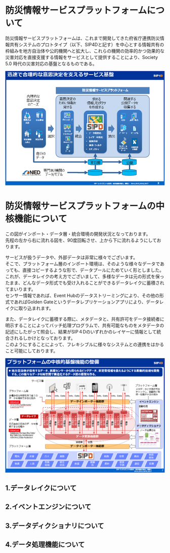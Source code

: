 # 防災情報サービスプラットフォームについて

防災情報サービスプラットフォームは、これまで開発してきた府省庁連携防災情報共有システムのプロトタイプ（以下、SIP4Dと記す）を中心とする情報共有の枠組みを地方自治体や公的機関へと拡大し、これらの機関の効率的かつ効果的な災害対応を直接支援する情報をサービスとして提供することにより、Society 5.0 時代の災害対応の基盤となるものである。

![SPF Image](./SPF_Main2.png)


# 防災情報サービスプラットフォームの中核機能について

この図がインポート・データ層・統合環境の開発状況となっております。  
先程の左から右に流れる図を、90度回転させ、上から下に流れるようにしております。  

サービスが扱うデータや、外部データは非常に様々でございます。  
そこで、プラットフォーム層のインポート環境は、そのような様々なデータであっても、直接コピーするような形で、データプールにためていく形としました。  
これが、データレイクの考え方でございまして、多様なデータは元の形式を保ったまま、どんなデータ形式でも受け入れることができるデータレイクに蓄積されてまいります。  
センサー情報であれば、Event Hubのデータストリーミングにより、その他の形式であればGolden Gateというデータレプリケーションアプリにより、データレイクに取り込まれます。  

また、データレイクに蓄積する際に、メタデータと、共有許可をデータ接続者に明示することによってバッチ処理プログラムで、共有可能なものをメタデータの記述にしたがって照会し、結果がSIP４Dのいずれかのレイヤーに情報として統合されるしかけとなっております。  
このようにすることによって、フレキシブルに様々なシステムとの連携をはかること可能にしております。  

![SPF Main_Func_Image](./SPF_Main3.png)

## 1.データレイクについて
## 2.イベントエンジンについて
## 3.データディクショナリについて
## 4.データ処理機能について
